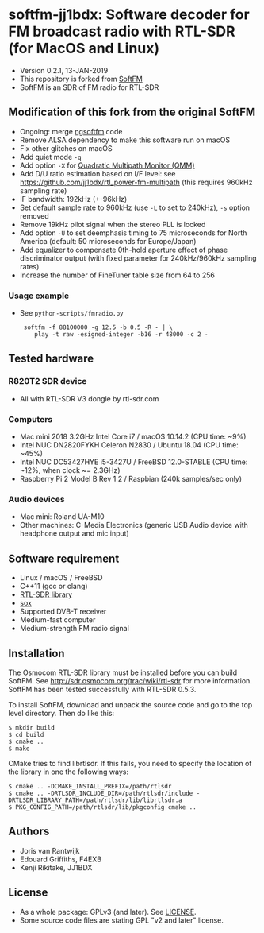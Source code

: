 # softfm-jj1bdx: Software decoder for FM broadcast radio with RTL-SDR (for MacOS and Linux)

* Version 0.2.1, 13-JAN-2019
* This repository is forked from [SoftFM](https://github.com/jorisvr/SoftFM)
* SoftFM is an SDR of FM radio for RTL-SDR

## Modification of this fork from the original SoftFM

* Ongoing: merge [ngsoftfm](https://github.com/f4exb/ngsoftfm) code
* Remove ALSA dependency to make this software run on macOS
* Fix other glitches on macOS
* Add quiet mode `-q`
* Add option `-X` for [Quadratic Multipath Monitor (QMM)](http://ham-radio.com/k6sti/qmm.htm)
* Add D/U ratio estimation based on I/F level: see <https://github.com/jj1bdx/rtl_power-fm-multipath> (this requires 960kHz sampling rate)
* IF bandwidth: 192kHz (+-96kHz)
* Set default sample rate to 960kHz (use `-L` to set to 240kHz), `-s` option removed
* Remove 19kHz pilot signal when the stereo PLL is locked
* Add option `-U` to set deemphasis timing to 75 microseconds for North America (default: 50 microseconds for Europe/Japan)
* Add equalizer to compensate 0th-hold aperture effect of phase discriminator output (with fixed parameter for 240kHz/960kHz sampling rates)
* Increase the number of FineTuner table size from 64 to 256

### Usage example

* See `python-scripts/fmradio.py`

       softfm -f 88100000 -g 12.5 -b 0.5 -R - | \
          play -t raw -esigned-integer -b16 -r 48000 -c 2 -

## Tested hardware

### R820T2 SDR device

* All with RTL-SDR V3 dongle by rtl-sdr.com

### Computers

* Mac mini 2018 3.2GHz Intel Core i7 / macOS 10.14.2 (CPU time: ~9%)
* Intel NUC DN2820FYKH Celeron N2830 / Ubuntu 18.04 (CPU time: ~45%)
* Intel NUC DC53427HYE i5-3427U / FreeBSD 12.0-STABLE (CPU time: ~12%, when clock ~= 2.3GHz)
* Raspberry Pi 2 Model B Rev 1.2 / Raspbian (240k samples/sec only)

### Audio devices

* Mac mini: Roland UA-M10
* Other machines: C-Media Electronics (generic USB Audio device with headphone output and mic input)

## Software requirement

* Linux / macOS / FreeBSD
* C++11 (gcc or clang)
* [RTL-SDR library](http://sdr.osmocom.org/trac/wiki/rtl-sdr)
* [sox](http://sox.sourceforge.net/)
* Supported DVB-T receiver
* Medium-fast computer
* Medium-strength FM radio signal

## Installation

The Osmocom RTL-SDR library must be installed before you can build SoftFM.
See <http://sdr.osmocom.org/trac/wiki/rtl-sdr> for more information.
SoftFM has been tested successfully with RTL-SDR 0.5.3.

To install SoftFM, download and unpack the source code and go to the
top level directory. Then do like this:

    $ mkdir build
    $ cd build
    $ cmake ..
    $ make
    
CMake tries to find librtlsdr. If this fails, you need to specify
the location of the library in one the following ways:

    $ cmake .. -DCMAKE_INSTALL_PREFIX=/path/rtlsdr
    $ cmake .. -DRTLSDR_INCLUDE_DIR=/path/rtlsdr/include -DRTLSDR_LIBRARY_PATH=/path/rtlsdr/lib/librtlsdr.a
    $ PKG_CONFIG_PATH=/path/rtlsdr/lib/pkgconfig cmake ..
    
## Authors

* Joris van Rantwijk
* Edouard Griffiths, F4EXB
* Kenji Rikitake, JJ1BDX

## License

* As a whole package: GPLv3 (and later). See [LICENSE](LICENSE).
* Some source code files are stating GPL "v2 and later" license.
